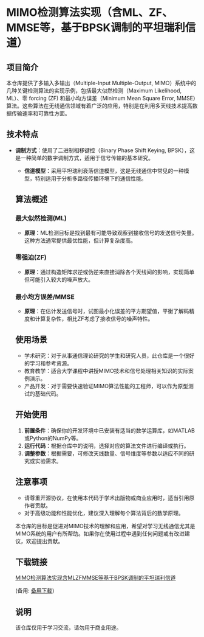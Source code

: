 # MIMO检测算法实现（含ML、ZF、MMSE等，基于BPSK调制的平坦瑞利信道）

## 项目简介

本仓库提供了多输入多输出（Multiple-Input Multiple-Output, MIMO）系统中的几种关键检测算法的实现示例，包括最大似然检测（Maximum Likelihood, ML）、零 forcing (ZF) 和最小均方误差（Minimum Mean Square Error, MMSE）算法。这些算法在无线通信领域有着广泛的应用，特别是在利用多天线技术提高数据传输速率和可靠性方面。

## 技术特点

- **调制方式**：使用了二进制相移键控（Binary Phase Shift Keying, BPSK），这是一种简单的数字调制方式，适用于信号传输的基本研究。

  - **信道模型**：采用平坦瑞利衰落信道模型，这是无线通信中常见的一种模型，特别适用于分析多路径传播环境下的通信性能。

  ## 算法概述

  ### 最大似然检测(ML)
  - **原理**：ML检测目标是找到最有可能导致观察到接收信号的发送信号矢量。这种方法通常提供最优性能，但计算复杂度高。

  ### 零强迫(ZF)
  - **原理**：通过构造矩阵求逆或伪逆来直接消除各个天线间的影响，实现简单但可能引入较大的噪声放大。

  ### 最小均方误差/MMSE
  - **原理**：在估计发送信号时，试图最小化误差的平方期望值，平衡了解码精度和计算复杂性，相比ZF考虑了接收信号的噪声特性。

  ## 使用场景

  - 学术研究：对于从事通信理论研究的学生和研究人员，此仓库是一个很好的学习和参考资源。
  - 教育教学：适合大学课程中讲授MIMO技术和信号处理相关知识的实际案例演示。
  - 产品开发：对于需要快速验证MIMO算法性能的工程师，可以作为原型测试的基础代码。

  ## 开始使用

  1. **前置条件**：确保你的开发环境中已安装有适当的数学运算库，如MATLAB或Python的NumPy等。
  2. **运行代码**：根据仓库中的说明，选择对应的算法文件进行编译或执行。
  3. **调整参数**：根据需要，可修改天线数量、信号维度等参数以适应不同的研究或实验需求。

  ## 注意事项

  - 请尊重开源协议，在使用本代码于学术出版物或商业应用时，适当引用原作者贡献。
  - 对于高级功能和性能优化，建议深入理解每个算法背后的数学原理。

  本仓库的目标是促进对MIMO技术的理解和应用，希望对学习无线通信尤其是MIMO系统的用户有所帮助。如果你在使用过程中遇到任何问题或有改进建议，欢迎提出贡献。

  ## 下载链接
  [MIMO检测算法实现含MLZFMMSE等基于BPSK调制的平坦瑞利信道](https://pan.quark.cn/s/bec36948ea9f) 

  (备用: [备用下载](https://pan.baidu.com/s/1Rr1GYgKLk8SMDjau3z_MAg?pwd=1234))

  ## 说明

  该仓库仅用于学习交流，请勿用于商业用途。
